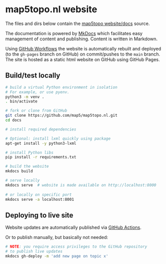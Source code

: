 # map5topo.nl website

The files and dirs below contain the [map5topo website/docs](https://map5topo.nl) source.

The documentation is powered by [MkDocs](https://www.mkdocs.org) which facilitates easy management
of content and publishing. Content is written in Markdown.

Using [GitHub Workflows](.github/workflows/deploy.docs.yml) the website is automatically rebuilt and deployed
(to the `gh-pages` branch on GitHub) on commit/pushes to the `main` branch. The site is
hosted as a static html website on GitHub using GitHub Pages.

## Build/test locally

```bash
# build a virtual Python environment in isolation
# For example, or use pyenv.
python3 -m venv .
. bin/activate

# fork or clone from GitHub
git clone https://github.com/map5/map5topo.nl.git
cd docs

# install required dependencies

# Optional: install lxml quickly using package
apt-get install -y python3-lxml

# install Python libs 
pip install -r requirements.txt

# build the website
mkdocs build

# serve locally
mkdocs serve  # website is made available on http://localhost:8000
 
# or locally on specific port
mkdocs serve -a localhost:8001

```

## Deploying to live site

Website updates are automatically published via [GitHub Actions](.github/workflows/deploy.docs.yml).

Or to publish manually, but basically not needed:

```bash
# NOTE: you require access privileges to the GitHub repository
# to publish live updates
mkdocs gh-deploy -m 'add new page on topic x'
```
